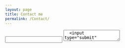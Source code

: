 ```yaml
---
layout: page
title: Contact me
permalink: /Contact/
---
```


<form action="//forms.brace.io/csp007chinmay@gmail.com">
  <input type="email" name="_replyto">
  <textarea name="body">
  <input type="submit" value="Send">
</form>
